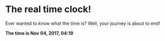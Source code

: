 # The real time clock!

Ever wanted to know what the time is? Well, your journey is about to end!

**The time is Nov 04, 2017, 04:19**